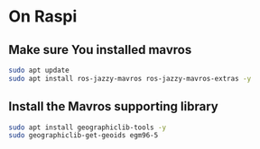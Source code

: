 # On Raspi
## Make sure You installed mavros

```bash
sudo apt update
sudo apt install ros-jazzy-mavros ros-jazzy-mavros-extras -y
```

## Install the Mavros supporting library
```bash
sudo apt install geographiclib-tools -y
sudo geographiclib-get-geoids egm96-5
```
